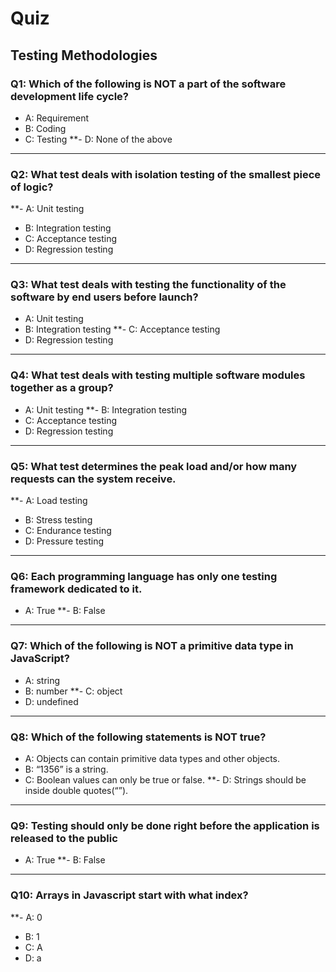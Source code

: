 # Quiz

## Testing Methodologies

### Q1: Which of the following is NOT a part of the software development life cycle?
- A: Requirement
- B: Coding
- C: Testing
**- D: None of the above
---

### Q2: What test deals with isolation testing of the smallest piece of logic?
**- A: Unit testing
- B: Integration testing
- C: Acceptance testing
- D: Regression testing
---

### Q3: What test deals with testing the functionality of the software by end users before launch?
- A: Unit testing
- B: Integration testing
**- C: Acceptance testing
- D: Regression testing
---

### Q4: What test deals with testing multiple software modules together as a group?
- A: Unit testing
**- B: Integration testing
- C: Acceptance testing
- D: Regression testing
---

### Q5: What test determines the peak load and/or how many requests can the system receive.
**- A: Load testing
- B: Stress testing
- C: Endurance testing
- D: Pressure testing 
---

### Q6: Each programming language has only one testing framework dedicated to it.
- A: True
**- B: False
---

### Q7: Which of the following is NOT a primitive data type in JavaScript?
- A: string
- B: number
**- C: object
- D: undefined 
---

### Q8: Which of the following statements is NOT true?
- A: Objects can contain primitive data types and other objects.
- B: “1356” is a string.
- C: Boolean values can only be true or false.
**- D: Strings should be inside double quotes(“”).
---

### Q9: Testing should only be done right before the application is released to the public
- A: True
**- B: False
---

### Q10: Arrays in Javascript start with what index?
**- A: 0
- B: 1
- C: A
- D: a
